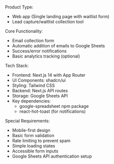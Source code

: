 Product Type:

- Web app (Single landing page with waitlist form)
- Lead capture/waitlist collection tool

Core Functionality:

- Email collection form
- Automatic addition of emails to Google Sheets
- Success/error notifications
- Basic analytics tracking (optional)

Tech Stack:

- Frontend: Next.js 14 with App Router
- UI Components: shadcn/ui
- Styling: Tailwind CSS
- Backend: Next.js API routes
- Storage: Google Sheets API
- Key dependencies:
  - google-spreadsheet npm package
  - react-hot-toast (for notifications)

Special Requirements:

- Mobile-first design
- Basic form validation
- Rate limiting to prevent spam
- Simple loading states
- Accessible form inputs
- Google Sheets API authentication setup
